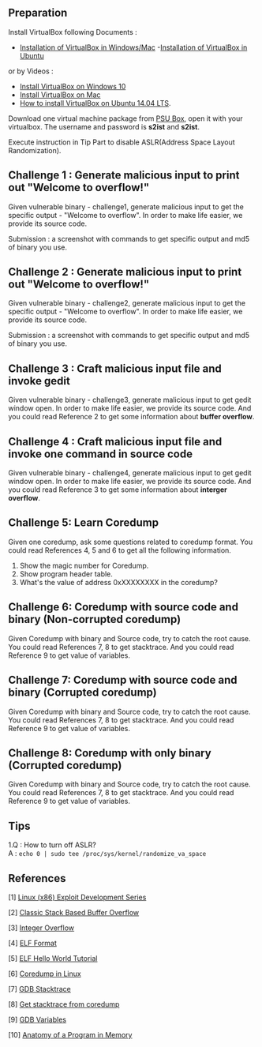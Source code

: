 
## Preparation

Install VirtualBox following Documents :

- [Installation of VirtualBox in Windows/Mac](https://github.com/psusecurity/psusecurity.github.io/raw/master/doc/VirtualBox_Installation.pdf)
-[Installation of VirtualBox in Ubuntu](https://github.com/psusecurity/psusecurity.github.io/raw/master/doc/Install_VirtualBox_on_Ubuntu.pdf)

or by Videos :

- [Install VirtualBox on Windows 10](https://www.youtube.com/watch?v=63_kPIQUPp8)
- [Install VirtualBox on Mac](https://www.youtube.com/watch?v=lEvM-No4eQo)
- [How to install VirtualBox on Ubuntu 14.04 LTS](https://www.youtube.com/watch?v=si0nSaCnNoY).

Download one virtual machine package from [PSU Box](https://psu.box.com/s/ad8oflskty9byy24urczunbu4z3py5a5), open it with your virtualbox. The username and password is **s2ist** and **s2ist**.

Execute instruction in Tip Part to disable ASLR(Address Space Layout Randomization).

## Challenge 1 : Generate malicious input to print out "Welcome to overflow!"

Given vulnerable binary - challenge1, generate malicious input to get the specific output - "Welcome to overflow". In order to make life easier, we provide its source code.

Submission : a screenshot with commands to get specific output and md5 of binary you use.

## Challenge 2 : Generate malicious input to print out "Welcome to overflow!"

Given vulnerable binary - challenge2, generate malicious input to get the specific output - "Welcome to overflow". In order to make life easier, we provide its source code.

Submission : a screenshot with commands to get specific output and md5 of binary you use.

## Challenge 3 : Craft malicious input file and invoke gedit

Given vulnerable binary - challenge3, generate malicious input to get gedit window open. In order to make life easier, we provide its source code. And you could read Reference 2 to get some information about **buffer overflow**.

## Challenge 4 : Craft malicious input file and invoke one command in source code

Given vulnerable binary - challenge4, generate malicious input to get gedit window open. In order to make life easier, we provide its source code. And you could read Reference 3 to get some information about **interger overflow**.

## Challenge 5: Learn Coredump

Given one coredump, ask some questions related to coredump format.  You could read References 4, 5 and 6 to get all the following information.

1. Show the magic number for Coredump.
2. Show program header table.
3. What's the value of address 0xXXXXXXXX in the coredump?

## Challenge 6: Coredump with source code and binary (Non-corrupted coredump)
 
Given Coredump with binary and Source code, try to catch the root cause. You could read References 7, 8 to get stacktrace. And you could read Reference 9 to get value of variables.

## Challenge 7: Coredump with source code and binary (Corrupted coredump)

Given Coredump with binary and Source code, try to catch the root cause. You could read References 7, 8 to get stacktrace. And you could read Reference 9 to get value of variables.

## Challenge 8: Coredump with only binary (Corrupted coredump)

Given Coredump with binary and Source code, try to catch the root cause. You could read References 7, 8 to get stacktrace. And you could read Reference 9 to get value of variables.

## Tips

1.Q : How to turn off ASLR?    
  A : `echo 0 | sudo tee /proc/sys/kernel/randomize_va_space`

## References

[1] [Linux (x86) Exploit Development Series](https://sploitfun.wordpress.com/2015/06/26/linux-x86-exploit-development-tutorial-series/)

[2] [Classic Stack Based Buffer Overflow](https://sploitfun.wordpress.com/2015/05/08/classic-stack-based-buffer-overflow/)

[3] [Integer Overflow](https://sploitfun.wordpress.com/2015/06/23/integer-overflow/)

[4] [ELF Format](http://refspecs.linuxfoundation.org/LSB_4.1.0/LSB-Core-generic/LSB-Core-generic/elf-generic.html)

[5] [ELF Hello World Tutorial](http://www.cirosantilli.com/elf-hello-world/#generate-the-example)

[6] [Coredump in Linux](http://www.gabriel.urdhr.fr/2015/05/29/core-file/)

[7] [GDB Stacktrace](https://sourceware.org/gdb/onlinedocs/gdb/Backtrace.html)

[8] [Get stacktrace from coredump](https://stackoverflow.com/questions/5745215/getting-stacktrace-from-core-dump)

[9] [GDB Variables](https://sourceware.org/gdb/onlinedocs/gdb/Variables.html)

[10] [Anatomy of a Program in Memory](http://duartes.org/gustavo/blog/post/anatomy-of-a-program-in-memory/)

